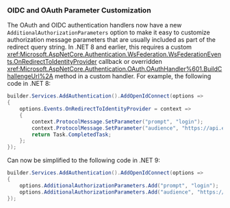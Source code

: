 ### OIDC and OAuth Parameter Customization

The OAuth and OIDC authentication handlers now have a new `AdditionalAuthorizationParameters` option to make it easy to customize authorization message parameters that are usually included as part of the redirect query string. In .NET 8 and earlier, this requires a custom <xref:Microsoft.AspNetCore.Authentication.WsFederation.WsFederationEvents.OnRedirectToIdentityProvider> callback or overridden <xref:Microsoft.AspNetCore.Authentication.OAuth.OAuthHandler%601.BuildChallengeUrl%2A> method in a custom handler. For example, the following code in .NET 8:

```csharp
builder.Services.AddAuthentication().AddOpenIdConnect(options =>
{
    options.Events.OnRedirectToIdentityProvider = context =>
    {
        context.ProtocolMessage.SetParameter("prompt", "login");
        context.ProtocolMessage.SetParameter("audience", "https://api.example.com");
        return Task.CompletedTask;
    };
});
```

Can now be simplified to the following code in .NET 9:

```csharp
builder.Services.AddAuthentication().AddOpenIdConnect(options =>
{
    options.AdditionalAuthorizationParameters.Add("prompt", "login");
    options.AdditionalAuthorizationParameters.Add("audience", "https://api.example.com");
});
```
